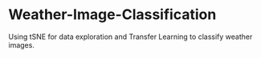 # Weather-Image-Classification
Using tSNE for data exploration and Transfer Learning to classify weather images.
